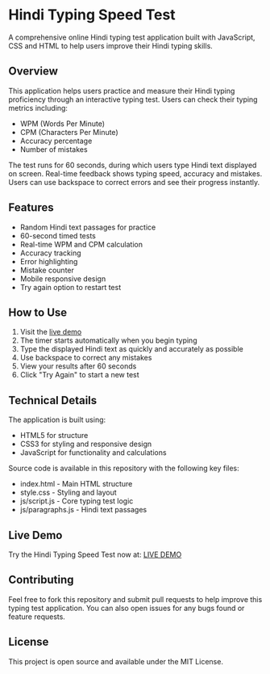 # Hindi Typing Speed Test

A comprehensive online Hindi typing test application built with JavaScript, CSS and HTML to help users improve their Hindi typing skills.

## Overview

This application helps users practice and measure their Hindi typing proficiency through an interactive typing test. Users can check their typing metrics including:
- WPM (Words Per Minute)
- CPM (Characters Per Minute) 
- Accuracy percentage
- Number of mistakes

The test runs for 60 seconds, during which users type Hindi text displayed on screen. Real-time feedback shows typing speed, accuracy and mistakes. Users can use backspace to correct errors and see their progress instantly.

## Features

- Random Hindi text passages for practice
- 60-second timed tests
- Real-time WPM and CPM calculation
- Accuracy tracking
- Error highlighting
- Mistake counter
- Mobile responsive design
- Try again option to restart test

## How to Use

1. Visit the [live demo](https://hindi-typing-test.com/)
2. The timer starts automatically when you begin typing
3. Type the displayed Hindi text as quickly and accurately as possible
4. Use backspace to correct any mistakes
5. View your results after 60 seconds
6. Click "Try Again" to start a new test

## Technical Details

The application is built using:
- HTML5 for structure
- CSS3 for styling and responsive design
- JavaScript for functionality and calculations

Source code is available in this repository with the following key files:
- index.html - Main HTML structure
- style.css - Styling and layout
- js/script.js - Core typing test logic
- js/paragraphs.js - Hindi text passages

## Live Demo

Try the Hindi Typing Speed Test now at: [LIVE DEMO](https://hindi-typing-test.com/)

## Contributing

Feel free to fork this repository and submit pull requests to help improve this typing test application. You can also open issues for any bugs found or feature requests.

## License

This project is open source and available under the MIT License.
